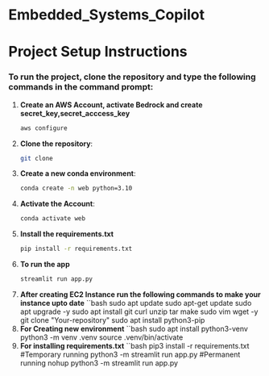 # Embedded_Systems_Copilot

# Project Setup Instructions

### To run the project, clone the repository and type the following commands in the command prompt:

1. **Create an AWS Account, activate Bedrock and create secret_key,secret_acccess_key**
   ```bash
   aws configure 
2. **Clone the repository**:
   ```bash
   git clone 
3. **Create a new conda environment**:
   ```bash
   conda create -n web python=3.10
4. **Activate the Account**:
   ```bash
   conda activate web
5. **Install the requirements.txt**
   ```bash
   pip install -r requirements.txt
6. **To run the app**
   ```bash
   streamlit run app.py
7. **After creating EC2 Instance run the following commands to make your instance upto date**
   ``bash
   sudo apt update
   sudo apt-get update
   sudo apt upgrade -y
   sudo apt install git curl unzip tar make sudo vim wget -y
   git clone "Your-repository"
   sudo apt install python3-pip
8. **For Creating new environment**
   ``bash
   sudo apt install python3-venv
   python3 -m venv .venv
   source .venv/bin/activate
9. **For installing requirements.txt**
   ``bash
   pip3 install -r requirements.txt
   #Temporary running
   python3 -m streamlit run app.py
   #Permanent running
   nohup python3 -m streamlit run app.py
